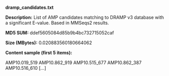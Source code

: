 **dramp_candidates.txt**

**Description:**	List of AMP candidates matching to DRAMP v3 database with a significant E-value.
                        Based in MMSeqs2 results.

**MD5 SUM:**	ddef5605084d85b9b4bc732715052caf

**Size (MBytes):**	0.020883560180664062

**Content sample (first 5 items):**

AMP10.019_519
AMP10.862_919
AMP10.515_677
AMP10.862_387
AMP10.516_610
[...]
